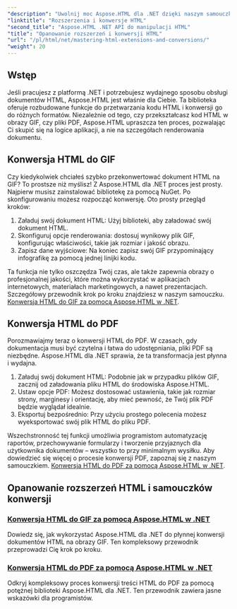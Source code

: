 ```yaml
---
"description": "Uwolnij moc Aspose.HTML dla .NET dzięki naszym samouczkom dotyczącym konwersji HTML do GIF-ów i PDF-ów. Przekształcaj swoje dokumenty bez wysiłku."
"linktitle": "Rozszerzenia i konwersje HTML"
"second_title": "Aspose.HTML .NET API do manipulacji HTML"
"title": "Opanowanie rozszerzeń i konwersji HTML"
"url": "/pl/html/net/mastering-html-extensions-and-conversions/"
"weight": 20
---
```


## Wstęp

Jeśli pracujesz z platformą .NET i potrzebujesz wydajnego sposobu obsługi dokumentów HTML, Aspose.HTML jest właśnie dla Ciebie. Ta biblioteka oferuje rozbudowane funkcje do przetwarzania kodu HTML i konwersji go do różnych formatów. Niezależnie od tego, czy przekształcasz kod HTML w obrazy GIF, czy pliki PDF, Aspose.HTML upraszcza ten proces, pozwalając Ci skupić się na logice aplikacji, a nie na szczegółach renderowania dokumentu.

## Konwersja HTML do GIF
Czy kiedykolwiek chciałeś szybko przekonwertować dokument HTML na GIF? To prostsze niż myślisz! Z Aspose.HTML dla .NET proces jest prosty. Najpierw musisz zainstalować bibliotekę za pomocą NuGet. Po skonfigurowaniu możesz rozpocząć konwersję. Oto prosty przegląd kroków:

1. Załaduj swój dokument HTML: Użyj biblioteki, aby załadować swój dokument HTML.
2. Skonfiguruj opcje renderowania: dostosuj wynikowy plik GIF, konfigurując właściwości, takie jak rozmiar i jakość obrazu.
3. Zapisz dane wyjściowe: Na koniec zapisz swój GIF przypominający infografikę za pomocą jednej linijki kodu.

Ta funkcja nie tylko oszczędza Twój czas, ale także zapewnia obrazy o profesjonalnej jakości, które można wykorzystać w aplikacjach internetowych, materiałach marketingowych, a nawet prezentacjach. Szczegółowy przewodnik krok po kroku znajdziesz w naszym samouczku. [Konwersja HTML do GIF za pomocą Aspose.HTML w .NET](./converting-html-to-gif/).

## Konwersja HTML do PDF
Porozmawiajmy teraz o konwersji HTML do PDF. W czasach, gdy dokumentacja musi być czytelna i łatwa do udostępniania, pliki PDF są niezbędne. Aspose.HTML dla .NET sprawia, że ta transformacja jest płynna i wydajna. 

1. Załaduj swój dokument HTML: Podobnie jak w przypadku plików GIF, zacznij od załadowania pliku HTML do środowiska Aspose.HTML.
2. Ustaw opcje PDF: Możesz dostosować ustawienia, takie jak rozmiar strony, marginesy i orientację, aby mieć pewność, że Twój plik PDF będzie wyglądał idealnie.
3. Eksportuj bezpośrednio: Przy użyciu prostego polecenia możesz wyeksportować swój plik HTML do pliku PDF. 

Wszechstronność tej funkcji umożliwia programistom automatyzację raportów, przechowywanie formularzy i tworzenie przyjaznych dla użytkownika dokumentów – wszystko to przy minimalnym wysiłku. Aby dowiedzieć się więcej o procesie konwersji PDF, zapoznaj się z naszym samouczkiem. [Konwersja HTML do PDF za pomocą Aspose.HTML w .NET](./converting-html-to-pdf/).

## Opanowanie rozszerzeń HTML i samouczków konwersji
### [Konwersja HTML do GIF za pomocą Aspose.HTML w .NET ](./converting-html-to-gif/)
Dowiedz się, jak wykorzystać Aspose.HTML dla .NET do płynnej konwersji dokumentów HTML na obrazy GIF. Ten kompleksowy przewodnik przeprowadzi Cię krok po kroku.
### [Konwersja HTML do PDF za pomocą Aspose.HTML w .NET](./converting-html-to-pdf/)
Odkryj kompleksowy proces konwersji treści HTML do PDF za pomocą potężnej biblioteki Aspose.HTML dla .NET. Ten przewodnik zawiera jasne wskazówki dla programistów.